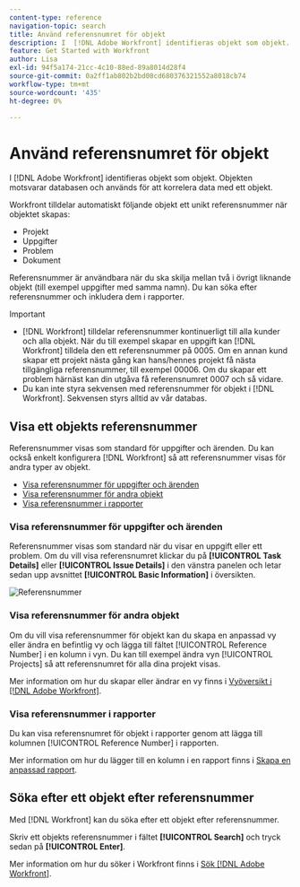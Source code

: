 ```yaml
---
content-type: reference
navigation-topic: search
title: Använd referensnumret för objekt
description: I  [!DNL Adobe Workfront] identifieras objekt som objekt. Objekten motsvarar databasen och används för att korrelera data med ett objekt. Referensnummer är användbara när du ska skilja mellan två i övrigt liknande objekt (till exempel uppgifter med samma namn). Du kan söka efter referensnummer och inkludera dem i rapporter.
feature: Get Started with Workfront
author: Lisa
exl-id: 94f5a174-21cc-4c10-88ed-89a8014d28f4
source-git-commit: 0a2ff1ab802b2bd08cd680376321552a8018cb74
workflow-type: tm+mt
source-wordcount: '435'
ht-degree: 0%

---
```


# Använd referensnumret för objekt

I [!DNL Adobe Workfront] identifieras objekt som objekt. Objekten motsvarar databasen och används för att korrelera data med ett objekt.

Workfront tilldelar automatiskt följande objekt ett unikt referensnummer när objektet skapas:

* Projekt
* Uppgifter
* Problem
* Dokument

Referensnummer är användbara när du ska skilja mellan två i övrigt liknande objekt (till exempel uppgifter med samma namn). Du kan söka efter referensnummer och inkludera dem i rapporter.

>[!IMPORTANT]
>
>* [!DNL Workfront] tilldelar referensnummer kontinuerligt till alla kunder och alla objekt. När du till exempel skapar en uppgift kan [!DNL Workfront] tilldela den ett referensnummer på 0005. Om en annan kund skapar ett projekt nästa gång kan hans/hennes projekt få nästa tillgängliga referensnummer, till exempel 00006. Om du skapar ett problem härnäst kan din utgåva få referensnumret 0007 och så vidare.
>* Du kan inte styra sekvensen med referensnummer för objekt i [!DNL Workfront]. Sekvensen styrs alltid av vår databas.
>



## Visa ett objekts referensnummer

Referensnummer visas som standard för uppgifter och ärenden. Du kan också enkelt konfigurera [!DNL Workfront] så att referensnummer visas för andra typer av objekt.

* [Visa referensnummer för uppgifter och ärenden](#view-reference-numbers-for-tasks-and-issues)
* [Visa referensnummer för andra objekt](#view-reference-numbers-for-other-objects)
* [Visa referensnummer i rapporter](#view-reference-numbers-in-reports)

### Visa referensnummer för uppgifter och ärenden

Referensnummer visas som standard när du visar en uppgift eller ett problem.  Om du vill visa referensnumret klickar du på **[!UICONTROL Task Details]** eller **[!UICONTROL Issue Details]** i den vänstra panelen och letar sedan upp avsnittet **[!UICONTROL Basic Information]** i översikten.

![Referensnummer](assets/reference-number-nwe-350x184.png)

### Visa referensnummer för andra objekt

Om du vill visa referensnummer för objekt kan du skapa en anpassad vy eller ändra en befintlig vy och lägga till fältet [!UICONTROL Reference Number] i en kolumn i vyn. Du kan till exempel ändra vyn [!UICONTROL Projects] så att referensnumret för alla dina projekt visas.

Mer information om hur du skapar eller ändrar en vy finns i [Vyöversikt i [!DNL Adobe Workfront]](../../../reports-and-dashboards/reports/reporting-elements/views-overview.md).

### Visa referensnummer i rapporter

Du kan visa referensnumret för objekt i rapporter genom att lägga till kolumnen [!UICONTROL Reference Number] i rapporten.

Mer information om hur du lägger till en kolumn i en rapport finns i [Skapa en anpassad rapport](../../../reports-and-dashboards/reports/creating-and-managing-reports/create-custom-report.md).

## Söka efter ett objekt efter referensnummer

Med [!DNL Workfront] kan du söka efter ett objekt efter referensnummer.

Skriv ett objekts referensnummer i fältet **[!UICONTROL Search]** och tryck sedan på **[!UICONTROL Enter]**.

Mer information om hur du söker i Workfront finns i [Sök [!DNL Adobe Workfront]](../../../workfront-basics/navigate-workfront/search/search-workfront.md).
